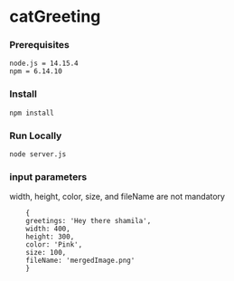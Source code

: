 # catGreeting

### Prerequisites
    node.js = 14.15.4
    npm = 6.14.10

### Install
 ``` npm install ```

### Run Locally

``` node server.js ```

### input parameters
width, height, color, size, and fileName are not mandatory
```
    {
    greetings: 'Hey there shamila',
    width: 400, 
    height: 300,
    color: 'Pink', 
    size: 100,
    fileName: 'mergedImage.png'
    }
```
